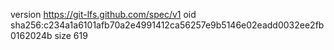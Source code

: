 version https://git-lfs.github.com/spec/v1
oid sha256:c234a1a6101afb70a2e4991412ca56257e9b5146e02eadd0032ee2fb0162024b
size 619
